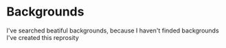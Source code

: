 # Backgrounds
I've searched beatiful backgrounds, because I haven't finded backgrounds I've created this reprosity
